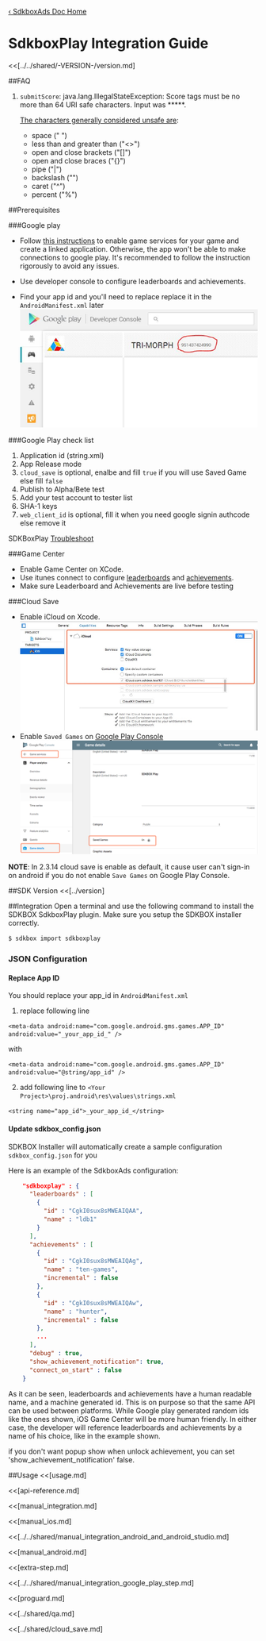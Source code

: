 [&#8249; SdkboxAds Doc Home](./)

<h1>SdkboxPlay Integration Guide</h1>
<<[../../shared/-VERSION-/version.md]

##FAQ

1.  `submitScore`: java.lang.IllegalStateException: Score tags must be no more than 64 URI safe characters. Input was *****.

    [The characters generally considered unsafe are](https://stackoverflow.com/questions/695438/safe-characters-for-friendly-url):

    * space (" ")
    * less than and greater than ("<>")
    * open and close brackets ("[]")
    * open and close braces ("{}")
    * pipe ("|")
    * backslash ("\")
    * caret ("^")
    * percent ("%")



##Prerequisites

###Google play
 + Follow [this instructions](https://developers.google.com/games/services/console/enabling#step_2_add_your_game_to_the_dev_console) to enable game services for your game and create a linked application. Otherwise, the app won't be able to make connections to google play. It's recommended to follow the instruction rigorously to avoid any issues.

 + Use developer console to configure leaderboards and achievements.

 + Find your app id and you'll need to replace replace it in the `AndroidManifest.xml` later
   ![](../../imgs/gps_app_id.jpg)

###Google Play check list

1. Application id (string.xml)
2. App Release mode
3. `cloud_save` is optional, enalbe and fill `true` if you will use Saved Game else fill `false`
4. Publish to Alpha/Bete test
5. Add your test account to tester list
6. SHA-1 keys
7. `web_client_id` is optional, fill it when you need google signin authcode else remove it

SDKBoxPlay [Troubleshoot](../../qa/sdkboxplay_troubleshoot.md)


###Game Center
 + Enable Game Center on XCode.
 + Use itunes connect to configure [leaderboards](https://developer.apple.com/library/content/documentation/LanguagesUtilities/Conceptual/iTunesConnectGameCenter_Guide/Leaderboards/Leaderboards.html#//apple_ref/doc/uid/TP40013726-CH2-SW47) and [achievements](https://developer.apple.com/library/content/documentation/LanguagesUtilities/Conceptual/iTunesConnectGameCenter_Guide/Achievements/Achievements.html#//apple_ref/doc/uid/TP40013726-CH3-SW3).
 + Make sure Leaderboard and Achievements are live before testing

###Cloud Save
 + Enable iCloud on Xcode. ![](../../imgs/cloud_save_ios.png)
 + Enable `Saved Games` on [Google Play Console](https://play.google.com/apps/publish/signup/) ![](../../imgs/cloud_save_android.png)

 **NOTE**: In 2.3.14 cloud save is enable as default, it cause user can't sign-in on android if you do not enable `Save Games` on Google Play Console.

##SDK Version
<<[../version]

##Integration
Open a terminal and use the following command to install the SDKBOX SdkboxPlay plugin. Make sure you setup the SDKBOX installer correctly.
```bash
$ sdkbox import sdkboxplay
```

<!--## Configuration
<<[../../shared/sdkbox_cloud.md]
<<[../../shared/remote_application_config.md]-->

### JSON Configuration

#### Replace App ID
You should replace your app_id in `AndroidManifest.xml`

1. replace following line

```
<meta-data android:name="com.google.android.gms.games.APP_ID" android:value="_your_app_id_" />
```
with
```
<meta-data android:name="com.google.android.gms.games.APP_ID" android:value="@string/app_id" />
```

2. add following line to `<Your Project>\proj.android\res\values\strings.xml`

```
<string name="app_id">_your_app_id_</string>
```

#### Update sdkbox_config.json
SDKBOX Installer will automatically create a sample configuration `sdkbox_config.json` for you

Here is an example of the SdkboxAds configuration:
```json
    "sdkboxplay" : {
      "leaderboards" : [
        {
          "id" : "CgkI0sux8sMWEAIQAA",
          "name" : "ldb1"
        }
      ],
      "achievements" : [
        {
          "id" : "CgkI0sux8sMWEAIQAg",
          "name" : "ten-games",
          "incremental" : false
        },
        {
          "id" : "CgkI0sux8sMWEAIQAw",
          "name" : "hunter",
          "incremental" : false
        },
        ...
      ],
      "debug" : true,
      "show_achievement_notification": true,
      "connect_on_start" : false
    }

```


As it can be seen, leaderboards and achievements have a human readable name, and a machine generated id. This is on purpose so that the same API can be used between platforms. While Google play generated random ids like the ones shown, iOS Game Center will be more human friendly.
In either case, the developer will reference leaderboards and achievements by a name of his choice, like in the example shown.

if you don't want popup show when unlock achievement, you can set 'show_achievement_notification' false.

<!--<<[sdkbox-config-encrypt.md]-->

##Usage
<<[usage.md]

<<[api-reference.md]

<<[manual_integration.md]

<<[manual_ios.md]

<<[../../shared/manual_integration_android_and_android_studio.md]

<<[manual_android.md]

<<[extra-step.md]

<<[../../shared/manual_integration_google_play_step.md]

<<[proguard.md]

<<[../shared/qa.md]

<<[../shared/cloud_save.md]
